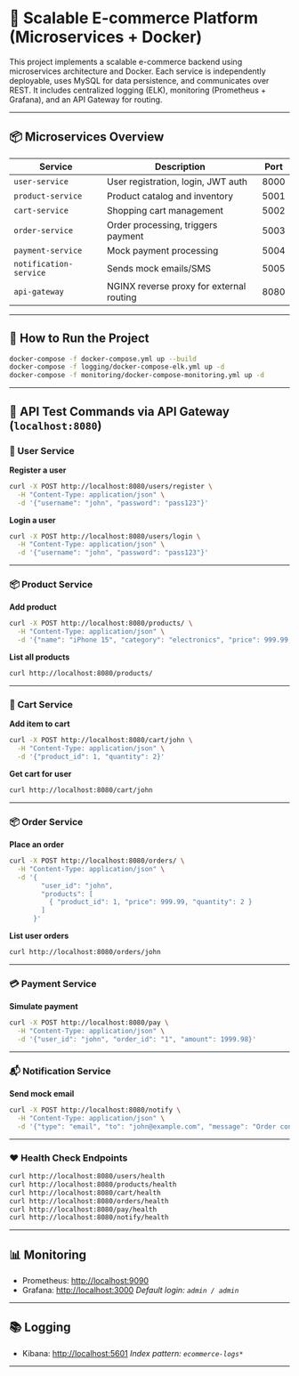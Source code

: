 # 🛒 Scalable E-commerce Platform (Microservices + Docker)

This project implements a scalable e-commerce backend using microservices architecture and Docker. Each service is independently deployable, uses MySQL for data persistence, and communicates over REST. It includes centralized logging (ELK), monitoring (Prometheus + Grafana), and an API Gateway for routing.

---

## 📦 Microservices Overview

| Service                | Description                              | Port |
| ---------------------- | ---------------------------------------- | ---- |
| `user-service`         | User registration, login, JWT auth       | 8000 |
| `product-service`      | Product catalog and inventory            | 5001 |
| `cart-service`         | Shopping cart management                 | 5002 |
| `order-service`        | Order processing, triggers payment       | 5003 |
| `payment-service`      | Mock payment processing                  | 5004 |
| `notification-service` | Sends mock emails/SMS                    | 5005 |
| `api-gateway`          | NGINX reverse proxy for external routing | 8080 |

---

## 🚀 How to Run the Project

```bash
docker-compose -f docker-compose.yml up --build
docker-compose -f logging/docker-compose-elk.yml up -d
docker-compose -f monitoring/docker-compose-monitoring.yml up -d
```

---

## 🧪 API Test Commands via API Gateway (`localhost:8080`)

### 🧍 User Service

**Register a user**

```bash
curl -X POST http://localhost:8080/users/register \
  -H "Content-Type: application/json" \
  -d '{"username": "john", "password": "pass123"}'
```

**Login a user**

```bash
curl -X POST http://localhost:8080/users/login \
  -H "Content-Type: application/json" \
  -d '{"username": "john", "password": "pass123"}'
```

---

### 📦 Product Service

**Add product**

```bash
curl -X POST http://localhost:8080/products/ \
  -H "Content-Type: application/json" \
  -d '{"name": "iPhone 15", "category": "electronics", "price": 999.99, "stock": 10}'
```

**List all products**

```bash
curl http://localhost:8080/products/
```

---

### 🛒 Cart Service

**Add item to cart**

```bash
curl -X POST http://localhost:8080/cart/john \
  -H "Content-Type: application/json" \
  -d '{"product_id": 1, "quantity": 2}'
```

**Get cart for user**

```bash
curl http://localhost:8080/cart/john
```

---

### 📦 Order Service

**Place an order**

```bash
curl -X POST http://localhost:8080/orders/ \
  -H "Content-Type: application/json" \
  -d '{
        "user_id": "john",
        "products": [
          { "product_id": 1, "price": 999.99, "quantity": 2 }
        ]
      }'
```

**List user orders**

```bash
curl http://localhost:8080/orders/john
```

---

### 💳 Payment Service

**Simulate payment**

```bash
curl -X POST http://localhost:8080/pay \
  -H "Content-Type: application/json" \
  -d '{"user_id": "john", "order_id": "1", "amount": 1999.98}'
```

---

### 📬 Notification Service

**Send mock email**

```bash
curl -X POST http://localhost:8080/notify \
  -H "Content-Type: application/json" \
  -d '{"type": "email", "to": "john@example.com", "message": "Order confirmed!"}'
```

---

### ❤️ Health Check Endpoints

```bash
curl http://localhost:8080/users/health
curl http://localhost:8080/products/health
curl http://localhost:8080/cart/health
curl http://localhost:8080/orders/health
curl http://localhost:8080/pay/health
curl http://localhost:8080/notify/health
```

---

## 📊 Monitoring

* Prometheus: [http://localhost:9090](http://localhost:9090)
* Grafana: [http://localhost:3000](http://localhost:3000)
  *Default login: `admin / admin`*

---

## 📚 Logging

* Kibana: [http://localhost:5601](http://localhost:5601)
  *Index pattern: `ecommerce-logs*`*

---
